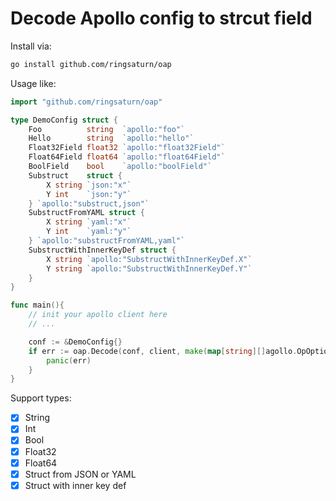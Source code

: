 # Decode Apollo config to strcut field

Install via:

```bash
go install github.com/ringsaturn/oap
```

Usage like:

```go
import "github.com/ringsaturn/oap"

type DemoConfig struct {
	Foo          string  `apollo:"foo"`
	Hello        string  `apollo:"hello"`
	Float32Field float32 `apollo:"float32Field"`
	Float64Field float64 `apollo:"float64Field"`
	BoolField    bool    `apollo:"boolField"`
	Substruct    struct {
		X string `json:"x"`
		Y int    `json:"y"`
	} `apollo:"substruct,json"`
	SubstructFromYAML struct {
		X string `yaml:"x"`
		Y int    `yaml:"y"`
	} `apollo:"substructFromYAML,yaml"`
	SubstructWithInnerKeyDef struct {
		X string `apollo:"SubstructWithInnerKeyDef.X"`
		Y string `apollo:"SubstructWithInnerKeyDef.Y"`
	}
}

func main(){
	// init your apollo client here
	// ...

	conf := &DemoConfig{}
	if err := oap.Decode(conf, client, make(map[string][]agollo.OpOption)); err != nil {
		panic(err)
	}
}
```

Support types:

- [x] String
- [x] Int
- [x] Bool
- [x] Float32
- [x] Float64
- [x] Struct from JSON or YAML
- [x] Struct with inner key def
